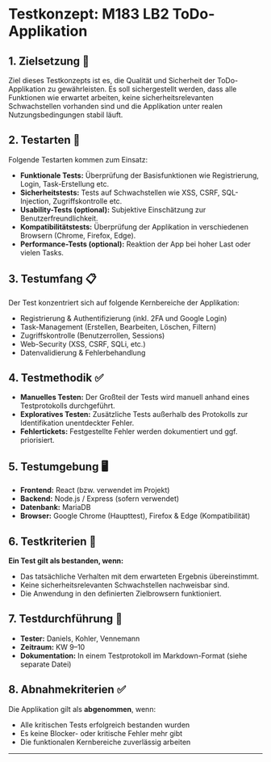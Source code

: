 # Testkonzept: M183 LB2 ToDo-Applikation

## 1. Zielsetzung 🎯

Ziel dieses Testkonzepts ist es, die Qualität und Sicherheit der ToDo-Applikation zu gewährleisten. Es soll sichergestellt werden, dass alle Funktionen wie erwartet arbeiten, keine sicherheitsrelevanten Schwachstellen vorhanden sind und die Applikation unter realen Nutzungsbedingungen stabil läuft.

## 2. Testarten 🧪

Folgende Testarten kommen zum Einsatz:

- **Funktionale Tests:** Überprüfung der Basisfunktionen wie Registrierung, Login, Task-Erstellung etc.
- **Sicherheitstests:** Tests auf Schwachstellen wie XSS, CSRF, SQL-Injection, Zugriffskontrolle etc.
- **Usability-Tests (optional):** Subjektive Einschätzung zur Benutzerfreundlichkeit.
- **Kompatibilitätstests:** Überprüfung der Applikation in verschiedenen Browsern (Chrome, Firefox, Edge).
- **Performance-Tests (optional):** Reaktion der App bei hoher Last oder vielen Tasks.

## 3. Testumfang 📋

Der Test konzentriert sich auf folgende Kernbereiche der Applikation:

- Registrierung & Authentifizierung (inkl. 2FA und Google Login)
- Task-Management (Erstellen, Bearbeiten, Löschen, Filtern)
- Zugriffskontrolle (Benutzerrollen, Sessions)
- Web-Security (XSS, CSRF, SQLi, etc.)
- Datenvalidierung & Fehlerbehandlung

## 4. Testmethodik ✅

- **Manuelles Testen:** Der Großteil der Tests wird manuell anhand eines Testprotokolls durchgeführt.
- **Exploratives Testen:** Zusätzliche Tests außerhalb des Protokolls zur Identifikation unentdeckter Fehler.
- **Fehlertickets:** Festgestellte Fehler werden dokumentiert und ggf. priorisiert.

## 5. Testumgebung 🖥️

- **Frontend:** React (bzw. verwendet im Projekt)
- **Backend:** Node.js / Express (sofern verwendet)
- **Datenbank:** MariaDB
- **Browser:** Google Chrome (Haupttest), Firefox & Edge (Kompatibilität)

## 6. Testkriterien 🎯

**Ein Test gilt als bestanden, wenn:**

- Das tatsächliche Verhalten mit dem erwarteten Ergebnis übereinstimmt.
- Keine sicherheitsrelevanten Schwachstellen nachweisbar sind.
- Die Anwendung in den definierten Zielbrowsern funktioniert.

## 7. Testdurchführung 👥

- **Tester:** Daniels, Kohler, Vennemann
- **Zeitraum:** KW 9–10
- **Dokumentation:** In einem Testprotokoll im Markdown-Format (siehe separate Datei)

## 8. Abnahmekriterien ✅

Die Applikation gilt als **abgenommen**, wenn:

- Alle kritischen Tests erfolgreich bestanden wurden
- Es keine Blocker- oder kritische Fehler mehr gibt
- Die funktionalen Kernbereiche zuverlässig arbeiten

---

